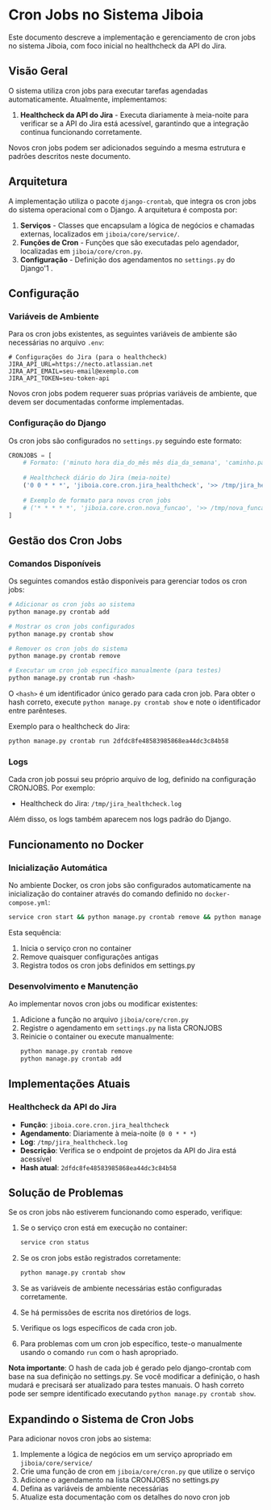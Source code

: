 # Cron Jobs no Sistema Jiboia

Este documento descreve a implementação e gerenciamento de cron jobs no sistema Jiboia, com foco inicial no healthcheck da API do Jira.

## Visão Geral

O sistema utiliza cron jobs para executar tarefas agendadas automaticamente. Atualmente, implementamos:

1. **Healthcheck da API do Jira** - Executa diariamente à meia-noite para verificar se a API do Jira está acessível, garantindo que a integração continua funcionando corretamente.

Novos cron jobs podem ser adicionados seguindo a mesma estrutura e padrões descritos neste documento.

## Arquitetura

A implementação utiliza o pacote `django-crontab`, que integra os cron jobs do sistema operacional com o Django. A arquitetura é composta por:

1. **Serviços** - Classes que encapsulam a lógica de negócios e chamadas externas, localizados em `jiboia/core/service/`.
2. **Funções de Cron** - Funções que são executadas pelo agendador, localizadas em `jiboia/core/cron.py`.
3. **Configuração** - Definição dos agendamentos no `settings.py` do Django'1 .

## Configuração

### Variáveis de Ambiente

Para os cron jobs existentes, as seguintes variáveis de ambiente são necessárias no arquivo `.env`:

```
# Configurações do Jira (para o healthcheck)
JIRA_API_URL=https://necto.atlassian.net
JIRA_API_EMAIL=seu-email@exemplo.com
JIRA_API_TOKEN=seu-token-api
```

Novos cron jobs podem requerer suas próprias variáveis de ambiente, que devem ser documentadas conforme implementadas.

### Configuração do Django

Os cron jobs são configurados no `settings.py` seguindo este formato:

```python
CRONJOBS = [
    # Formato: ('minuto hora dia_do_mês mês dia_da_semana', 'caminho.para.função', '>> /caminho/para/log 2>&1')
    
    # Healthcheck diário do Jira (meia-noite)
    ('0 0 * * *', 'jiboia.core.cron.jira_healthcheck', '>> /tmp/jira_healthcheck.log 2>&1'),
    
    # Exemplo de formato para novos cron jobs
    # ('* * * * *', 'jiboia.core.cron.nova_funcao', '>> /tmp/nova_funcao.log 2>&1'),
]
```

## Gestão dos Cron Jobs

### Comandos Disponíveis

Os seguintes comandos estão disponíveis para gerenciar todos os cron jobs:

```bash
# Adicionar os cron jobs ao sistema
python manage.py crontab add

# Mostrar os cron jobs configurados
python manage.py crontab show

# Remover os cron jobs do sistema
python manage.py crontab remove

# Executar um cron job específico manualmente (para testes)
python manage.py crontab run <hash>
```

O `<hash>` é um identificador único gerado para cada cron job. Para obter o hash correto, execute `python manage.py crontab show` e note o identificador entre parênteses.

Exemplo para o healthcheck do Jira:
```bash
python manage.py crontab run 2dfdc8fe48583985868ea44dc3c84b58
```

### Logs

Cada cron job possui seu próprio arquivo de log, definido na configuração CRONJOBS. Por exemplo:
- Healthcheck do Jira: `/tmp/jira_healthcheck.log`

Além disso, os logs também aparecem nos logs padrão do Django.

## Funcionamento no Docker

### Inicialização Automática

No ambiente Docker, os cron jobs são configurados automaticamente na inicialização do container através do comando definido no `docker-compose.yml`:

```bash
service cron start && python manage.py crontab remove && python manage.py crontab add
```

Esta sequência:
1. Inicia o serviço cron no container
2. Remove quaisquer configurações antigas
3. Registra todos os cron jobs definidos em settings.py

### Desenvolvimento e Manutenção

Ao implementar novos cron jobs ou modificar existentes:

1. Adicione a função no arquivo `jiboia/core/cron.py`
2. Registre o agendamento em `settings.py` na lista CRONJOBS
3. Reinicie o container ou execute manualmente:
   ```bash
   python manage.py crontab remove
   python manage.py crontab add
   ```

## Implementações Atuais

### Healthcheck da API do Jira

- **Função**: `jiboia.core.cron.jira_healthcheck`
- **Agendamento**: Diariamente à meia-noite (`0 0 * * *`)
- **Log**: `/tmp/jira_healthcheck.log`
- **Descrição**: Verifica se o endpoint de projetos da API do Jira está acessível
- **Hash atual**: `2dfdc8fe48583985868ea44dc3c84b58`

## Solução de Problemas

Se os cron jobs não estiverem funcionando como esperado, verifique:

1. Se o serviço cron está em execução no container:
   ```bash
   service cron status
   ```

2. Se os cron jobs estão registrados corretamente:
   ```bash
   python manage.py crontab show
   ```

3. Se as variáveis de ambiente necessárias estão configuradas corretamente.

4. Se há permissões de escrita nos diretórios de logs.

5. Verifique os logs específicos de cada cron job.

6. Para problemas com um cron job específico, teste-o manualmente usando o comando `run` com o hash apropriado.

**Nota importante**: O hash de cada job é gerado pelo django-crontab com base na sua definição no settings.py. Se você modificar a definição, o hash mudará e precisará ser atualizado para testes manuais. O hash correto pode ser sempre identificado executando `python manage.py crontab show`.

## Expandindo o Sistema de Cron Jobs

Para adicionar novos cron jobs ao sistema:

1. Implemente a lógica de negócios em um serviço apropriado em `jiboia/core/service/`
2. Crie uma função de cron em `jiboia/core/cron.py` que utilize o serviço
3. Adicione o agendamento na lista CRONJOBS no settings.py
4. Defina as variáveis de ambiente necessárias
5. Atualize esta documentação com os detalhes do novo cron job